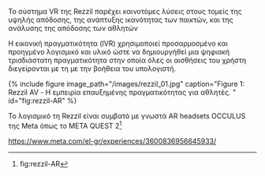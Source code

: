 Το σύστημα VR της Rezzil παρέχει καινοτόμες λύσεις στους τομείς της υψηλής απόδοσης, της ανάπτυξης ικανότητας των παικτών, και της ανάλυσης της απόδοσης των αθλητών 

Η εικονική πραγματικότητα (IVR) χρησιμοποιεί προσαρμοσμένο και προηγμένο λογισμικό και υλικό ώστε να δημιουργήθεί μια ψηφιακή τρισδιάστατη πραγματικότητα στην οποία όλες οι αισθήσεις του χρήστη διεγείρονται με τη με την βοήθεια του υπολογιστή.

{% include figure image_path="/images/rezzil_01.jpg" caption="Figure 1: Rezzil AV - Η εμπειρία επαυξημένης πραγματικότητας για αθλητές. " id="fig:rezzil-AR" %}

Το λογισμικό τη Rezzil είναι συμβατό με γνωστά AR headsets OCCULUS της Μeta όπως το META QUEST 2[^1]

https://www.meta.com/el-gr/experiences/3600836956645933/

[^1]: fig:rezzil-AR
